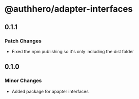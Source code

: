 # @authhero/adapter-interfaces

## 0.1.1

### Patch Changes

- Fixed the npm publishing so it's only including the dist folder

## 0.1.0

### Minor Changes

- Added package for apapter interfaces
